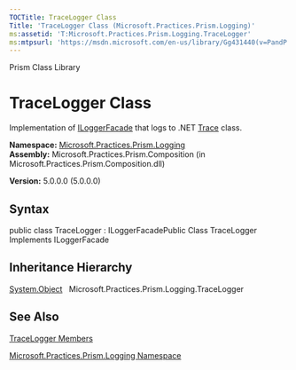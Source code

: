 ```yaml
---
TOCTitle: TraceLogger Class
Title: 'TraceLogger Class (Microsoft.Practices.Prism.Logging)'
ms:assetid: 'T:Microsoft.Practices.Prism.Logging.TraceLogger'
ms:mtpsurl: 'https://msdn.microsoft.com/en-us/library/Gg431440(v=PandP.50)'
---
```


Prism Class Library

TraceLogger Class
=================

Implementation of [ILoggerFacade](https://msdn.microsoft.com/library/microsoft.practices.prism.logging.iloggerfacade) that logs to .NET [Trace](http://msdn.microsoft.com/en-us/library/36hhw2t6) class.

**Namespace:** [Microsoft.Practices.Prism.Logging](https://msdn.microsoft.com/library/microsoft.practices.prism.logging)
**Assembly:** Microsoft.Practices.Prism.Composition (in Microsoft.Practices.Prism.Composition.dll)

**Version:** 5.0.0.0 (5.0.0.0)

## Syntax


public class TraceLogger : ILoggerFacadePublic Class TraceLogger Implements ILoggerFacade

Inheritance Hierarchy
---------------------

<span id="familyToggle"></span>[System.Object](http://msdn.microsoft.com/en-us/library/e5kfa45b)
  Microsoft.Practices.Prism.Logging.TraceLogger

See Also
--------


[TraceLogger Members](https://msdn.microsoft.com/allmembers.t:microsoft.practices.prism.logging.tracelogger)

[Microsoft.Practices.Prism.Logging Namespace](https://msdn.microsoft.com/library/microsoft.practices.prism.logging)

